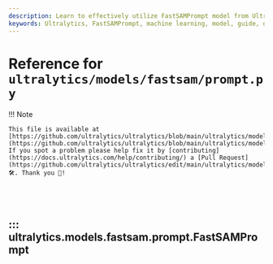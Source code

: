 ```yaml
---
description: Learn to effectively utilize FastSAMPrompt model from Ultralytics. Detailed guide to help you get the most out of your machine learning models.
keywords: Ultralytics, FastSAMPrompt, machine learning, model, guide, documentation
---
```


# Reference for `ultralytics/models/fastsam/prompt.py`

!!! Note

    This file is available at [https://github.com/ultralytics/ultralytics/blob/main/ultralytics/models/fastsam/prompt.py](https://github.com/ultralytics/ultralytics/blob/main/ultralytics/models/fastsam/prompt.py). If you spot a problem please help fix it by [contributing](https://docs.ultralytics.com/help/contributing/) a [Pull Request](https://github.com/ultralytics/ultralytics/edit/main/ultralytics/models/fastsam/prompt.py) 🛠️. Thank you 🙏!

<br><br>

## ::: ultralytics.models.fastsam.prompt.FastSAMPrompt

<br><br>
